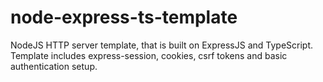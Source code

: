 # node-express-ts-template
NodeJS HTTP server template, that is built on ExpressJS and TypeScript. Template includes express-session, cookies, csrf tokens and basic authentication setup.
